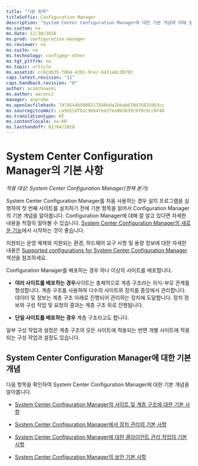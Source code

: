 ```yaml
---
title: "기본 항목"
titleSuffix: Configuration Manager
description: "System Center Configuration Manager에 대한 기본 개념에 대해 알아봅니다."
ms.custom: na
ms.date: 12/30/2016
ms.prod: configuration-manager
ms.reviewer: na
ms.suite: na
ms.technology: configmgr-other
ms.tgt_pltfrm: na
ms.topic: article
ms.assetid: cc4cdb35-f0b4-42b5-9cec-6431a8c30793
caps.latest.revision: "11"
caps.handback.revision: "0"
author: aczechowski
ms.author: aaroncz
manager: angrobe
ms.openlocfilehash: 7474544b5008117846bda2bba6670d768250b3cc
ms.sourcegitcommit: ca9d15dfb1c9eb47ee27ea9b5b39c9f8cdcc0748
ms.translationtype: HT
ms.contentlocale: ko-KR
ms.lasthandoff: 01/04/2018
---
```

# <a name="fundamentals-of-system-center-configuration-manager"></a>System Center Configuration Manager의 기본 사항

*적용 대상: System Center Configuration Manager(현재 분기)*

System Center Configuration Manager를 처음 사용하는 경우 설치 프로그램을 실행하여 첫 번째 사이트를 설치하기 전에 기본 항목을 읽어서 Configuration Manager의 기본 개념을 알아봅니다. Configuration Manager에 대해 잘 알고 있다면 자세한 내용을 적절히 알아볼 수 있습니다. [System Center Configuration Manager의 새로운 기능](/sccm/core/plan-design/changes/what-has-changed-from-configuration-manager-2012)에서 시작하는 것이 좋습니다.  

 지원되는 운영 체제와 지원되는 환경, 하드웨어 요구 사항 및 용량 정보에 대한 자세한 내용은 [Supported configurations for System Center Configuration Manager](../../core/plan-design/configs/supported-configurations.md)섹션을 참조하세요.  

 Configuration Manager를 배포하는 경우 하나 이상의 사이트를 배포합니다.  

-   **여러 사이트를 배포하는 경우**사이트는 총체적으로 계층 구조라는 자식-부모 관계를 형성합니다. 계층 구조를 사용하여 다수의 사이트와 장치를 중앙에서 관리합니다.  데이터 및 정보는 계층 구조 아래로 진행되어 관리하는 장치에 도달합니다. 장치 정보와 구성 작업 및 요청의 결과는 계층 구조 위로 진행됩니다.  

-   **단일 사이트를 배포하는 경우** 계층 구조라고도 합니다.  

 일부 구성 작업과 설정은 계층 구조의 모든 사이트에 적용되는 반면 개별 사이트에 적용되는 구성 작업과 설정도 있습니다.  

## <a name="fundamental-concepts-for-system-center-configuration-manager"></a>System Center Configuration Manager에 대한 기본 개념
다음 항목을 확인하여 System Center Configuration Manager에 대한 기본 개념을 알아봅니다.  

-   [System Center Configuration Manager의 사이트 및 계층 구조에 대한 기본 사항](../../core/understand/fundamentals-of-sites-and-hierarchies.md)  

-   [System Center Configuration Manager에서 장치 관리의 기본 사항](../../core/understand/fundamentals-of-managing-devices.md)  

-   [System Center Configuration Manager에 대한 클라이언트 관리 작업의 기본 사항](../../core/understand/fundamentals-of-client-management-tasks.md)  

-   [System Center Configuration Manager의 보안 기본 사항](../../core/understand/fundamentals-of-security.md)  
